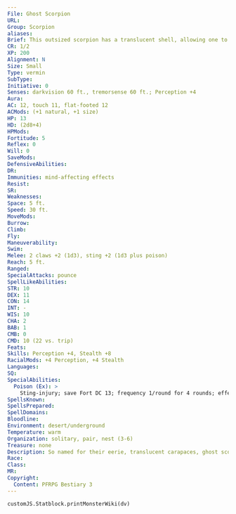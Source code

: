 ```yaml
---
File: Ghost Scorpion
URL: 
Group: Scorpion
aliases: 
Brief: This outsized scorpion has a translucent shell, allowing one to see through to the creature's internal organs.
CR: 1/2
XP: 200
Alignment: N
Size: Small
Type: vermin
SubType: 
Initiative: 0
Senses: darkvision 60 ft., tremorsense 60 ft.; Perception +4
Aura: 
AC: 12, touch 11, flat-footed 12
ACMods: (+1 natural, +1 size)
HP: 13
HD: (2d8+4)
HPMods: 
Fortitude: 5
Reflex: 0
Will: 0
SaveMods: 
DefensiveAbilities: 
DR: 
Immunities: mind-affecting effects
Resist: 
SR: 
Weaknesses: 
Space: 5 ft.
Speed: 30 ft.
MoveMods: 
Burrow: 
Climb: 
Fly: 
Maneuverability: 
Swim: 
Melee: 2 claws +2 (1d3), sting +2 (1d3 plus poison)
Reach: 5 ft.
Ranged: 
SpecialAttacks: pounce
SpellLikeAbilities: 
STR: 10
DEX: 11
CON: 14
INT: -
WIS: 10
CHA: 2
BAB: 1
CMB: 0
CMD: 10 (22 vs. trip)
Feats: 
Skills: Perception +4, Stealth +8
RacialMods: +4 Perception, +4 Stealth
Languages: 
SQ: 
SpecialAbilities:
  Poison (Ex): >
    Sting-injury; save Fort DC 13; frequency 1/round for 4 rounds; effect 1 Str damage; cure 1 save.
SpellsKnown: 
SpellsPrepared: 
SpellDomains: 
Bloodline: 
Environment: desert/underground
Temperature: warm
Organization: solitary, pair, nest (3-6)
Treasure: none
Description: So named for their eerie, translucent carapaces, ghost scorpions are nocturnal desert hunters. A ghost scorpion's body is 3 feet long with a 3-foot long tail, and it weighs 45 pounds.
Race: 
Class: 
MR: 
Copyright:
  Content: PFRPG Bestiary 3
---
```

```dataviewjs
customJS.Statblock.printMonsterWiki(dv)
```
